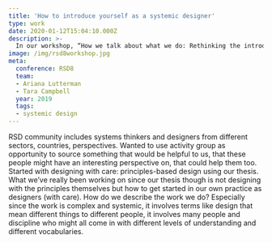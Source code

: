 ```yaml
---
title: 'How to introduce yourself as a systemic designer'
type: work
date: 2020-01-12T15:04:10.000Z
description: >-
  In our workshop, “How we talk about what we do: Rethinking the introduction,” we created and tested a new workshop format.
image: /img/rsd8workshop.jpg
meta:
  conference: RSD8
  team:
  - Ariana Lutterman
  - Tara Campbell
  year: 2019
  tags:
  - systemic design
---
```


RSD community includes systems thinkers and designers from different sectors, countries, perspectives. Wanted to use activity group as opportunity to source something that would be helpful to us, that these people might have an interesting perspective on, that could help them too. Started with designing with care: principles-based design using our thesis. What we’ve really been working on since our thesis though is not designing with the principles themselves but how to get started in our own practice as designers (with care). How do we describe the work we do? Especially since the work is complex and systemic, it involves terms like design that mean different things to different people, it involves many people and discipline who might all come in with different levels of understanding and different vocabularies.

